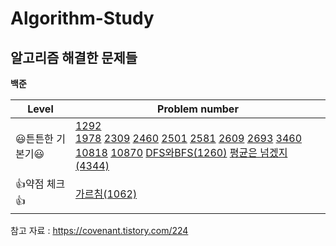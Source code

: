 # Algorithm-Study

## 알고리즘 해결한 문제들  
**백준**

| Level       | Problem number                                                                                                                                                                  |
| ---------- | ------------------------------------------------------------------------------------------------------------------------------------------------------------------------- |
| 😃튼튼한 기본기😃 | [1292](BOJ/1292.py)<br>[1978](BOJ/1978.py) [2309](BOJ/2309.py) [2460](BOJ/2460.py) [2501](BOJ/2501.py) [2581](BOJ/2581.py) [2609](BOJ/2609.py) [2693](BOJ/2693.py) [3460](BOJ/3460.py) [10818](BOJ/10818.py) [10870](BOJ/10870.py)  [DFS와BFS(1260)](BOJ/1260.py) [평균은 넘겠지(4344)](BOJ/4344.py)                                                      |
| 👍약점 체크👍 | [가르침(1062)](BOJ/1062.py)                                |

참고 자료 : https://covenant.tistory.com/224

